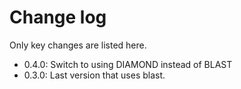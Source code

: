 # Change log

Only key changes are listed here.

- 0.4.0: Switch to using DIAMOND instead of BLAST
- 0.3.0: Last version that uses blast.
